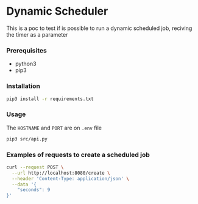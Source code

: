# Dynamic Scheduler

This is a poc to test if is possible to run a dynamic scheduled job, reciving the timer as a parameter

### Prerequisites
* python3
* pip3

### Installation
```bash
pip3 install -r requirements.txt
```

### Usage
The `HOSTNAME` and `PORT` are on `.env` file

```bash
pip3 src/api.py
```

### Examples of requests to create a scheduled job
```bash
curl --request POST \
  --url http://localhost:8080/create \
  --header 'Content-Type: application/json' \
  --data '{
	"seconds": 9
}'
```